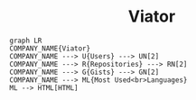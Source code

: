 <h1 align="center">Viator</h1>

```mermaid
graph LR
COMPANY_NAME{Viator}
COMPANY_NAME ---> U{Users} ---> UN[2]
COMPANY_NAME ---> R{Repositories} ---> RN[2]
COMPANY_NAME ---> G{Gists} ---> GN[2]
COMPANY_NAME ---> ML{Most Used<br>Languages}
ML --> HTML[HTML]
```
